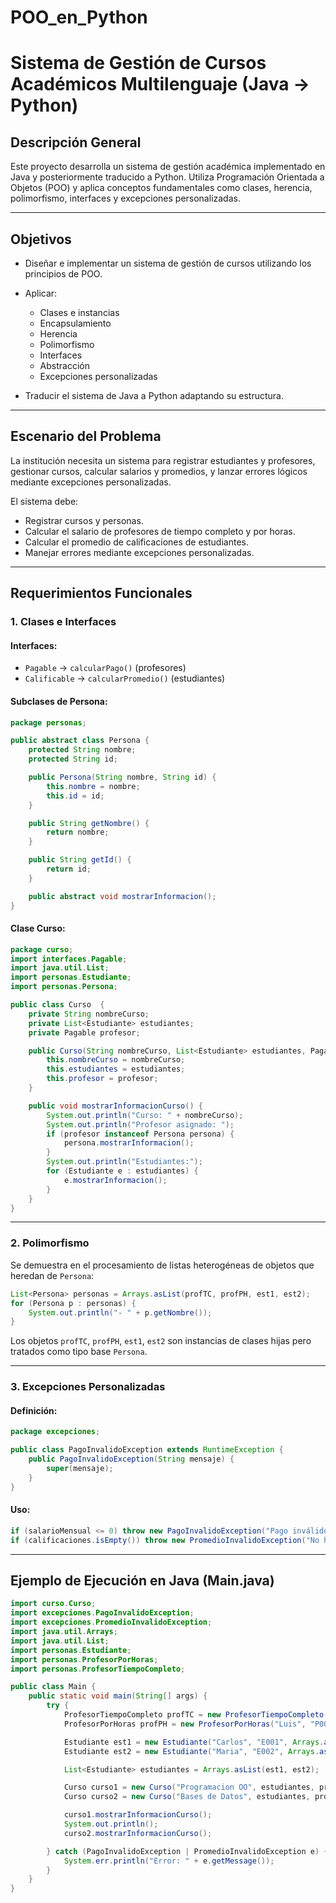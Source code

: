 # POO_en_Python
# Sistema de Gestión de Cursos Académicos Multilenguaje (Java → Python)

## Descripción General

Este proyecto desarrolla un sistema de gestión académica implementado en Java y posteriormente traducido a Python. Utiliza Programación Orientada a Objetos (POO) y aplica conceptos fundamentales como clases, herencia, polimorfismo, interfaces y excepciones personalizadas.

---

## Objetivos

* Diseñar e implementar un sistema de gestión de cursos utilizando los principios de POO.
* Aplicar:

  * Clases e instancias
  * Encapsulamiento
  * Herencia
  * Polimorfismo
  * Interfaces
  * Abstracción
  * Excepciones personalizadas
* Traducir el sistema de Java a Python adaptando su estructura.

---

## Escenario del Problema

La institución necesita un sistema para registrar estudiantes y profesores, gestionar cursos, calcular salarios y promedios, y lanzar errores lógicos mediante excepciones personalizadas.

El sistema debe:

* Registrar cursos y personas.
* Calcular el salario de profesores de tiempo completo y por horas.
* Calcular el promedio de calificaciones de estudiantes.
* Manejar errores mediante excepciones personalizadas.

---

## Requerimientos Funcionales

### 1. Clases e Interfaces

#### Interfaces:

* `Pagable` → `calcularPago()` (profesores)
* `Calificable` → `calcularPromedio()` (estudiantes)


#### Subclases de Persona:

```java
package personas;

public abstract class Persona {
    protected String nombre;
    protected String id;

    public Persona(String nombre, String id) {
        this.nombre = nombre;
        this.id = id;
    }

    public String getNombre() {
        return nombre;
    }

    public String getId() {
        return id;
    }

    public abstract void mostrarInformacion();
}
```

#### Clase Curso:

```java
package curso;
import interfaces.Pagable;
import java.util.List;
import personas.Estudiante;
import personas.Persona;

public class Curso  {
    private String nombreCurso;
    private List<Estudiante> estudiantes;
    private Pagable profesor;

    public Curso(String nombreCurso, List<Estudiante> estudiantes, Pagable profesor) {
        this.nombreCurso = nombreCurso;
        this.estudiantes = estudiantes;
        this.profesor = profesor;
    }

    public void mostrarInformacionCurso() {
        System.out.println("Curso: " + nombreCurso);
        System.out.println("Profesor asignado: ");
        if (profesor instanceof Persona persona) {
            persona.mostrarInformacion();
        }
        System.out.println("Estudiantes:");
        for (Estudiante e : estudiantes) {
            e.mostrarInformacion();
        }
    }
}
```

---

### 2. Polimorfismo

Se demuestra en el procesamiento de listas heterogéneas de objetos que heredan de `Persona`:

```java
List<Persona> personas = Arrays.asList(profTC, profPH, est1, est2);
for (Persona p : personas) {
    System.out.println("- " + p.getNombre());
}
```

Los objetos `profTC`, `profPH`, `est1`, `est2` son instancias de clases hijas pero tratados como tipo base `Persona`.

---

### 3. Excepciones Personalizadas

#### Definición:

```java
package excepciones;

public class PagoInvalidoException extends RuntimeException {
    public PagoInvalidoException(String mensaje) {
        super(mensaje);
    }
}
```

#### Uso:

```java
if (salarioMensual <= 0) throw new PagoInvalidoException("Pago inválido");
if (calificaciones.isEmpty()) throw new PromedioInvalidoException("No hay calificaciones");
```

---

## Ejemplo de Ejecución en Java (Main.java)

```java
import curso.Curso;
import excepciones.PagoInvalidoException;
import excepciones.PromedioInvalidoException;
import java.util.Arrays;
import java.util.List;
import personas.Estudiante;
import personas.ProfesorPorHoras;
import personas.ProfesorTiempoCompleto;

public class Main {
    public static void main(String[] args) {
        try {
            ProfesorTiempoCompleto profTC = new ProfesorTiempoCompleto("Ana", "P001", 15000);
            ProfesorPorHoras profPH = new ProfesorPorHoras("Luis", "P002", 40, 200);

            Estudiante est1 = new Estudiante("Carlos", "E001", Arrays.asList(8.5, 9.0, 7.5));
            Estudiante est2 = new Estudiante("Maria", "E002", Arrays.asList(9.5, 8.0, 10.0));

            List<Estudiante> estudiantes = Arrays.asList(est1, est2);

            Curso curso1 = new Curso("Programacion OO", estudiantes, profTC);
            Curso curso2 = new Curso("Bases de Datos", estudiantes, profPH);

            curso1.mostrarInformacionCurso();
            System.out.println();
            curso2.mostrarInformacionCurso();

        } catch (PagoInvalidoException | PromedioInvalidoException e) {
            System.err.println("Error: " + e.getMessage());
        }
    }
}
```





